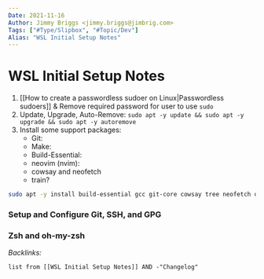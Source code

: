 ```yaml
---
Date: 2021-11-16
Author: Jimmy Briggs <jimmy.briggs@jimbrig.com>
Tags: ["#Type/Slipbox", "#Topic/Dev"]
Alias: "WSL Initial Setup Notes"
---
```


# WSL Initial Setup Notes

1. [[How to create a passwordless sudoer on Linux|Passwordless sudoers]] & Remove required password for user to use `sudo`
2. Update, Upgrade, Auto-Remove: `sudo apt -y update && sudo apt -y upgrade && sudo apt -y autoremove`
3. Install some support packages:
	- Git: 
	- Make:
	- Build-Essential:
	- neovim (nvim):
	- cowsay and neofetch
	- train?

```bash
sudo apt -y install build-essential gcc git-core cowsay tree neofetch dos2unix git-crypt 
```

### Setup and Configure Git, SSH, and GPG



### Zsh and oh-my-zsh



*Backlinks:*

```dataview
list from [[WSL Initial Setup Notes]] AND -"Changelog"
```